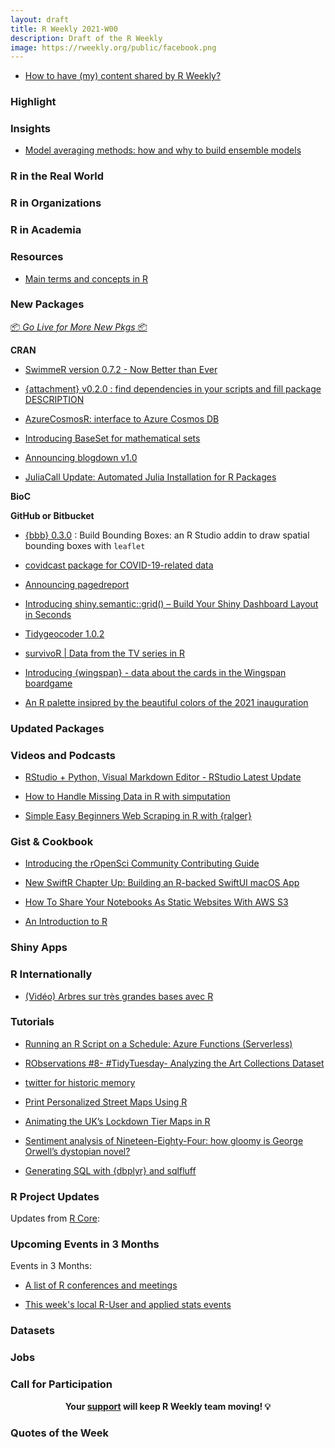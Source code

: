 ```yaml
---
layout: draft
title: R Weekly 2021-W00
description: Draft of the R Weekly
image: https://rweekly.org/public/facebook.png
---
```



+ [How to have (my) content shared by R Weekly?](https://github.com/rweekly/rweekly.org#how-to-have-my-content-shared-by-r-weekly)


###  Highlight



### Insights

+ [Model averaging methods: how and why to build ensemble models](https://www.mm218.dev/posts/2021/01/model-averaging/)

### R in the Real World



###  R in Organizations



###  R in Academia



###  Resources

+ [Main terms and concepts in R](https://gitlab.com/stragu/DSH/-/blob/master/R/terminology.md)

###  New Packages

<p class="added-hostname"><a href="https://rweekly.org/live" target="_blank" class="externalLink">📦 <i>Go Live for More New Pkgs</i> 📦</a></p>

**CRAN**

+ [SwimmeR version 0.7.2 - Now Better than Ever](https://pilgrim.netlify.app/post/2021-01-20-swimmer-version-0-7-2-now-better-than-ever/)

+ [{attachment} v0.2.0 : find dependencies in your scripts and fill package DESCRIPTION](https://rtask.thinkr.fr/attachment-cran-v0-2-0-find-dependencies/)

+ [AzureCosmosR: interface to Azure Cosmos DB](https://blog.revolutionanalytics.com/2021/01/azurecosmosr-interface-to-azure-cosmos-db.html)

+ [Introducing BaseSet for mathematical sets](https://ropensci.org/blog/2021/01/19/introducing-baseset/)

+ [Announcing blogdown v1.0](https://blog.rstudio.com/2021/01/18/blogdown-v1.0/)

+ [JuliaCall Update: Automated Julia Installation for R Packages](https://www.stochasticlifestyle.com/juliacall-update-automated-julia-installation-for-r-packages/)

**BioC**



**GitHub or Bitbucket**

+ [{bbb} 0.3.0](https://github.com/baslat/bbb) : Build Bounding Boxes: an R Studio addin to draw spatial bounding boxes with `leaflet`

+ [covidcast package for COVID-19-related data](https://statisticaloddsandends.wordpress.com/2021/01/21/covidcast-package-for-covid-19-related-data/)

+ [Announcing pagedreport](https://rfortherestofus.com/2021/01/announcing-pagedreport/)

+ [Introducing shiny.semantic::grid() – Build Your Shiny Dashboard Layout in Seconds](https://appsilon.com/shiny-semantic-grid/)

+ [Tidygeocoder 1.0.2](https://jessecambon.github.io/2021/01/18/tidygeocoder-1-0-2.html)

+ [survivoR | Data from the TV series in R](http://gradientdescending.com/survivor-data-from-the-tv-series-in-r/)

+ [Introducing {wingspan} - data about the cards in the Wingspan boardgame](https://coolbutuseless.github.io/2021/01/18/introducing-wingspan-data-about-the-cards-in-the-wingspan-boardgame/)

+ [An R palette insipred by the beautiful colors of the 2021 inauguration](https://github.com/ciannabp/inauguration)

### Updated Packages



###  Videos and Podcasts

+ [RStudio + Python, Visual Markdown Editor - RStudio Latest Update](https://www.programmingwithr.com/rstudio-python-visual-markdown-editor-rstudio-latest-update/)

+ [How to Handle Missing Data in R with simputation](https://www.business-science.io/code-tools/2021/01/19/handle-missing-data.html)

+ [Simple Easy Beginners Web Scraping in R with {ralger}](https://www.programmingwithr.com/simple-easy-beginners-web-scraping-in-r-with-ralger/)

### Gist & Cookbook

+ [Introducing the rOpenSci Community Contributing Guide](https://ropensci.org/blog/2021/01/20/contributing-guide/)

+ [New SwiftR Chapter Up: Building an R-backed SwiftUI macOS App](https://rud.is/b/2021/01/16/new-swiftr-chapter-up-building-an-r-backed-swiftui-macos-app/)

+ [How To Share Your Notebooks As Static Websites With AWS S3](https://predictivehacks.com/how-to-share-your-notebooks-as-static-websites-with-aws-s3/)

+ [An Introduction to R](https://intro2r.com/)

### Shiny Apps



### R Internationally

+ [(Vidéo) Arbres sur très grandes bases avec R](http://tutoriels-data-mining.blogspot.com/2021/01/video-arbres-sur-tres-grandes-bases.html)

###  Tutorials

+ [Running an R Script on a Schedule: Azure Functions (Serverless)](https://blog.rmhogervorst.nl/blog/2021/01/22/running-an-r-script-on-a-schedule-azure-functions-serverless/)

+ [RObservations #8- #TidyTuesday- Analyzing the Art Collections Dataset](https://bensstats.wordpress.com/2021/01/19/robservations-8-tidytuesday-analyzing-the-art-collections-dataset/)

+ [twitter for historic memory](https://www.jtimm.net/2021/01/20/historic-memory/)

+ [Print Personalized Street Maps Using R](https://taraskaduk.com/posts/2021-01-18-print-street-maps/)

+ [Animating the UK’s Lockdown Tier Maps in R](https://dylansjanderson.medium.com/animating-the-uks-lockdown-tier-maps-in-r-4944b2d141e)

+ [Sentiment analysis of Nineteen-Eighty-Four: how gloomy is George Orwell’s dystopian novel?](http://rforjournalists.com/2021/01/17/sentiment-analysis-of-nineteen-eighty-four-how-gloomy-is-orwell/)

+ [Generating SQL with {dbplyr} and sqlfluff](https://emilyriederer.netlify.app/post/sql-generation/)

<!--<div class="post-more-begin></div><div class="post-more-end"></div>-->

###  R Project Updates

Updates from [R Core](http://developer.r-project.org/blosxom.cgi/R-devel/NEWS):


###  Upcoming Events in 3 Months

Events in 3 Months:


+ [A list of R conferences and meetings](https://jumpingrivers.github.io/meetingsR/events.html)

+ [This week's local R-User and applied stats events](https://community.rstudio.com/c/irl)


### Datasets

### Jobs




###  Call for Participation


<p class="hide-support added-hostname support-rweekly" style="text-align: center;font-weight: bold;">Your <a class="non-visited externalLink" href="https://www.patreon.com/rweekly" onclick="pas(this)">support</a> will keep R Weekly team moving! 💡</p>

###  Quotes of the Week


